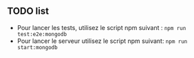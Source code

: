 ## TODO list

- Pour lancer les tests, utilisez le script npm suivant : `npm run test:e2e:mongodb` 
- Pour lancer le serveur utilisez le script npm suivant: `npm run start:mongodb` 



